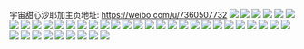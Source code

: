 宇宙甜心沙耶加主页地址: https://weibo.com/u/7360507732 
![](https://wx4.sinaimg.cn/mw2000/00827WiEgy1h8wd7lt73hj32c03401ky.jpg) 
![](https://wx4.sinaimg.cn/mw2000/00827WiEgy1h8wd7malwwj30wi0wiafa.jpg) 
![](https://wx4.sinaimg.cn/mw2000/00827WiEgy1h8wd7p3td6j30wi0wi12z.jpg) 
![](https://wx4.sinaimg.cn/mw2000/00827WiEgy1h8wd7pwsojj30wi0wi475.jpg) 
![](https://wx4.sinaimg.cn/mw2000/00827WiEly1h8t5fbr8wnj30m80m8ta3.jpg) 
![](https://wx4.sinaimg.cn/mw2000/00827WiEly1h8t5fbg86aj30sg0sgwhr.jpg) 
![](https://wx4.sinaimg.cn/mw2000/00827WiEgy1h8qfsazdohj32c0340b2a.jpg) 
![](https://wx4.sinaimg.cn/mw2000/00827WiEgy1h8ppcmq9i9j32c03404qu.jpg) 
![](https://wx4.sinaimg.cn/mw2000/00827WiEgy1h8pp3de8inj32c0340hdy.jpg) 
![](https://wx4.sinaimg.cn/mw2000/00827WiEgy1h8pp5h1mq9j32c0340b2e.jpg) 
![](https://wx4.sinaimg.cn/mw2000/00827WiEgy1h8pp5j7ww7j30wi0win3d.jpg) 
![](https://wx4.sinaimg.cn/mw2000/00827WiEgy1h8ppdw5iabj30wi0wik1b.jpg) 
![](https://wx4.sinaimg.cn/mw2000/00827WiEgy1h8ppdwl7e3j30zg1baq6p.jpg) 
![](https://wx4.sinaimg.cn/mw2000/00827WiEgy1h8pj9lhianj32c0340e83.jpg) 
![](https://wx4.sinaimg.cn/mw2000/00827WiEgy1h8pj9f2hq3j32c03404qr.jpg) 
![](https://wx4.sinaimg.cn/mw2000/00827WiEly1h8odpqt93dj30wi0wiqac.jpg) 
![](https://wx4.sinaimg.cn/mw2000/00827WiEly1h8odprcyu4j30wi0wi0zx.jpg) 
![](https://wx4.sinaimg.cn/mw2000/00827WiEgy1h8o2u6gk95j32c03404qs.jpg) 
![](https://wx4.sinaimg.cn/mw2000/00827WiEly1h8ndmg40d1j30u00wx0yr.jpg) 
![](https://wx4.sinaimg.cn/mw2000/00827WiEly1h8ndmfm0r7j30u013otg7.jpg) 
![](https://wx4.sinaimg.cn/mw2000/00827WiEgy1h8lu8115efj30u01400wz.jpg) 
![](https://wx4.sinaimg.cn/mw2000/00827WiEgy1h8ixc1htc8j30tu0wln3u.jpg) 
![](https://wx4.sinaimg.cn/mw2000/00827WiEgy1h8ixhwaqymj30u0140n2q.jpg) 
![](https://wx4.sinaimg.cn/mw2000/00827WiEly1h8hie0wjwfj30uh0u0wgc.jpg) 
![](https://wx4.sinaimg.cn/mw2000/00827WiEly1h8hie1bnqkj30sf0sigop.jpg) 
![](https://wx4.sinaimg.cn/mw2000/00827WiEly1h8hie1l5ilj30u00u0tag.jpg) 
![](https://wx4.sinaimg.cn/mw2000/00827WiEly1h8hie1v3w6j30u00u0dhj.jpg) 
![](https://wx4.sinaimg.cn/mw2000/00827WiEly1h8hie2568hj30u00u00uk.jpg) 
![](https://wx4.sinaimg.cn/mw2000/00827WiEly1h8hie2u8evj30u00u0jto.jpg) 
![](https://wx4.sinaimg.cn/mw2000/00827WiEly1h8hie0lvbwj30u00u0di9.jpg) 
![](https://wx4.sinaimg.cn/mw2000/00827WiEly1h8hie2gaiij30u00u0tbq.jpg) 
![](https://wx4.sinaimg.cn/mw2000/00827WiEly1h8hie35f2dj30sf0siq4y.jpg) 
![](https://wx4.sinaimg.cn/mw2000/00827WiEgy1h8f4aosxm3j30sg0sg77y.jpg) 
![](https://wx4.sinaimg.cn/mw2000/00827WiEgy1h8f4ari36zj30sg0sgn5d.jpg) 
![](https://wx4.sinaimg.cn/mw2000/00827WiEgy1h8f4apmmfwj30u00uhmzr.jpg) 
![](https://wx4.sinaimg.cn/mw2000/00827WiEgy1h8euju33klj30u0140dnk.jpg) 
![](https://wx4.sinaimg.cn/mw2000/00827WiEgy1h8eujtc8btj30u01400xb.jpg) 
![](https://wx4.sinaimg.cn/mw2000/00827WiEgy1h8eujuqu75j30u0140k8d.jpg) 
![](https://wx4.sinaimg.cn/mw2000/00827WiEgy1h8eujv9n79j30u0140qdx.jpg) 
![](https://wx4.sinaimg.cn/mw2000/00827WiEgy1h8ds1wdd8hj30u014042z.jpg) 
